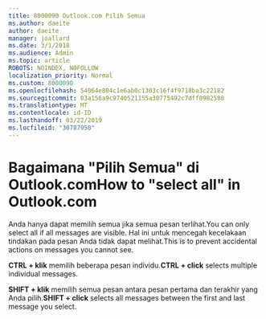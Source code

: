 ```yaml
---
title: 8000090 Outlook.com Pilih Semua
ms.author: daeite
author: daeite
manager: joallard
ms.date: 3/1/2018
ms.audience: Admin
ms.topic: article
ROBOTS: NOINDEX, NOFOLLOW
localization_priority: Normal
ms.custom: 8000090
ms.openlocfilehash: 54064e804c1e6ab0c1303c16f4f9718ba3c22182
ms.sourcegitcommit: 03a156a9c9740521155a30775492c7dff0982588
ms.translationtype: MT
ms.contentlocale: id-ID
ms.lasthandoff: 03/22/2019
ms.locfileid: "30787950"
---
```

# <a name="how-to-select-all-in-outlookcom"></a><span data-ttu-id="c7e56-102">Bagaimana "Pilih Semua" di Outlook.com</span><span class="sxs-lookup"><span data-stu-id="c7e56-102">How to "select all" in Outlook.com</span></span>

<span data-ttu-id="c7e56-103">Anda hanya dapat memilih semua jika semua pesan terlihat.</span><span class="sxs-lookup"><span data-stu-id="c7e56-103">You can only select all if all messages are visible.</span></span> <span data-ttu-id="c7e56-104">Hal ini untuk mencegah kecelakaan tindakan pada pesan Anda tidak dapat melihat.</span><span class="sxs-lookup"><span data-stu-id="c7e56-104">This is to prevent accidental actions on messages you cannot see.</span></span>

<span data-ttu-id="c7e56-105">**CTRL + klik** memilih beberapa pesan individu.</span><span class="sxs-lookup"><span data-stu-id="c7e56-105">**CTRL + click** selects multiple individual messages.</span></span>

<span data-ttu-id="c7e56-106">**SHIFT + klik** memilih semua pesan antara pesan pertama dan terakhir yang Anda pilih.</span><span class="sxs-lookup"><span data-stu-id="c7e56-106">**SHIFT + click** selects all messages between the first and last message you select.</span></span>